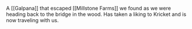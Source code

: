 A [[Galpana]] that escaped [[Millstone Farms]] we found as we were heading back to the bridge in the wood. Has taken a liking to Kricket and is now traveling with us.